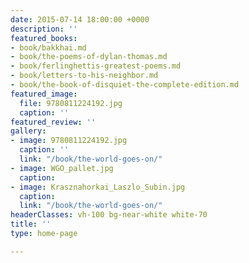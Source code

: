 ```yaml
---
date: 2015-07-14 18:00:00 +0000
description: ''
featured_books:
- book/bakkhai.md
- book/the-poems-of-dylan-thomas.md
- book/ferlinghettis-greatest-poems.md
- book/letters-to-his-neighbor.md
- book/the-book-of-disquiet-the-complete-edition.md
featured_image:
  file: 9780811224192.jpg
  caption: ''
featured_review: ''
gallery:
- image: 9780811224192.jpg
  caption: ''
  link: "/book/the-world-goes-on/"
- image: WGO_pallet.jpg
  caption: 
- image: Krasznahorkai_Laszlo_Subin.jpg
  caption: 
  link: "/book/the-world-goes-on/"
headerClasses: vh-100 bg-near-white white-70
title: ''
type: home-page

---
```

